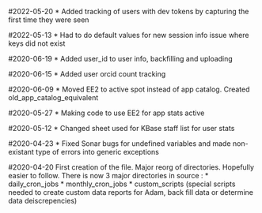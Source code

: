 #2022-05-20
    * Added tracking of users with dev tokens by capturing the first time they were seen

#2022-05-13
    * Had to do default values for new session info issue where keys did not exist

#2020-06-19
    * Added user_id to user info, backfilling and uploading

#2020-06-15
    * Added user orcid count tracking

#2020-06-09
    * Moved EE2 to active spot instead of app catalog. Created old_app_catalog_equivalent

#2020-05-27
    * Making code to use EE2 for app stats active

#2020-05-12
    * Changed sheet used for KBase staff list for user stats

#2020-04-23
    * Fixed Sonar bugs for undefined variables and made non-existant type of errors into generic exceptions

#2020-04-20 First creation of the file. Major reorg of directories. Hopefully easier to follow. There is now 3 major directories in source :
    * daily_cron_jobs
    * monthly_cron_jobs
    * custom_scripts (special scripts needed to create custom data reports for Adam, back fill data or determine data deiscrepencies)

